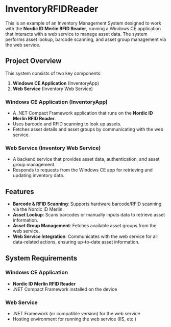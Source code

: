 # InventoryRFIDReader

This is an example of an Inventory Management System designed to work with the **Nordic ID Merlin RFID Reader**, running a Windows CE application that interacts with a web service to manage asset data. The system performs asset lookup, barcode scanning, and asset group management via the web service.

## Project Overview

This system consists of two key components:
1. **Windows CE Application** (InventoryApp)
2. **Web Service** (Inventory Web Service)

### Windows CE Application (InventoryApp)
- A .NET Compact Framework application that runs on the **Nordic ID Merlin RFID Reader**.
- Uses barcode and RFID scanning to look up assets.
- Fetches asset details and asset groups by communicating with the web service.

### Web Service (Inventory Web Service)
- A backend service that provides asset data, authentication, and asset group management.
- Responds to requests from the Windows CE app for retrieving and updating inventory data.

## Features

- **Barcode & RFID Scanning**: Supports hardware barcode/RFID scanning via the Nordic ID Merlin.
- **Asset Lookup**: Scans barcodes or manually inputs data to retrieve asset information.
- **Asset Group Management**: Fetches available asset groups from the web service.
- **Web Service Integration**: Communicates with the web service for all data-related actions, ensuring up-to-date asset information.

## System Requirements

### Windows CE Application
- **Nordic ID Merlin RFID Reader**
- .NET Compact Framework installed on the device

### Web Service
- .NET Framework (or compatible version) for the web service
- Hosting environment for running the web service (IIS, etc.)
  
